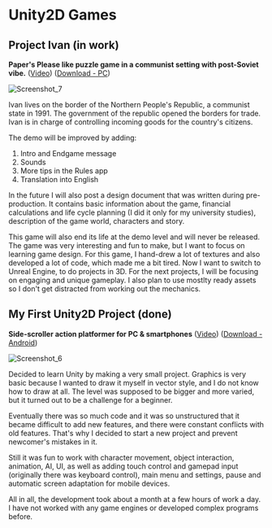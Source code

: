 # Unity2D Games

## Project Ivan (in work)

**Paper's Please like puzzle game in a communist setting with post-Soviet vibe.**
([Video](https://youtu.be/BEnyk4vs6RU)) 
([Download - PC](https://drive.google.com/drive/folders/17Jg5_-VmJaRfxEyZShtWsRAC5NOX8bbT?usp=sharing))

![Screenshot_7](https://github.com/MoodyDan/PetProjects/assets/57444845/91b17b4a-b702-483c-ac13-6f98604da263)

Ivan lives on the border of the Northern People's Republic, a communist state in 1991. The government of the republic opened the borders for trade. Ivan is in charge of controlling incoming goods for the country's citizens.

The demo will be improved by adding:
1. Intro and Endgame message
2. Sounds
3. More tips in the Rules app
4. Translation into English

In the future I will also post a design document that was written during pre-production. It contains basic information about the game, financial calculations and life cycle planning (I did it only for my university studies), description of the game world, characters and story.

This game will also end its life at the demo level and will never be released. The game was very interesting and fun to make, but I want to focus on learning game design. For this game, I hand-drew a lot of textures and also developed a lot of code, which made me a bit tired. Now I want to switch to Unreal Engine, to do projects in 3D. For the next projects, I will be focusing on engaging and unique gameplay. I also plan to use mostlty ready assets so I don't get distracted from working out the mechanics.


## My First Unity2D Project (done)

**Side-scroller action platformer for PC & smartphones**
([Video](https://www.youtube.com/watch?v=ioKJjKDkymc)) 
([Download - Android](https://drive.google.com/file/d/17aKqg8v1RGn-aS3RbJwemJ0IoDhFbLKV/view?usp=sharing))

![Screenshot_6](https://github.com/MoodyDan/PetProjects/assets/57444845/a9b1dfcc-97d6-4c3d-9159-b77adb76b726)

Decided to learn Unity by making a very small project. Graphics is very basic because I wanted to draw it myself in vector style, and I do not know how to draw at all. The level was supposed to be bigger and more varied, but it turned out to be a challenge for a beginner. 

Eventually there was so much code and it was so unstructured that it became difficult to add new features, and there were constant conflicts with old features. That's why I decided to start a new project and prevent newcomer's mistakes in it. 

Still it was fun to work with character movement, object interaction, animation, AI, UI, as well as adding touch control and gamepad input (originally there was keyboard control), main menu and settings, pause and automatic screen adaptation for mobile devices.

All in all, the development took about a month at a few hours of work a day. I have not worked with any game engines or developed complex programs before.
